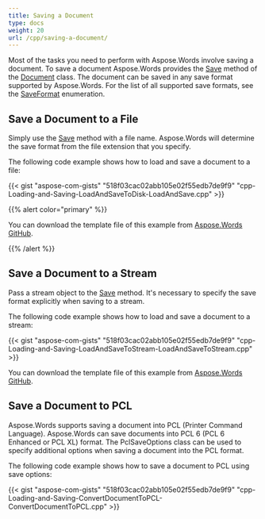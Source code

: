 ```yaml
---
title: Saving a Document
type: docs
weight: 20
url: /cpp/saving-a-document/
---
```


Most of the tasks you need to perform with Aspose.Words involve saving a document. To save a document Aspose.Words provides the [Save](https://apireference.aspose.com/words/cpp/class/aspose.words.document#a4ba337135cd6c8bed74a268ba60218bd) method of the [Document](https://apireference.aspose.com/words/cpp/class/aspose.words.document) class. The document can be saved in any save format supported by Aspose.Words. For the list of all supported save formats, see the [SaveFormat](https://apireference.aspose.com/words/cpp/namespace/aspose.words#a115f4c887d1fbaa2cbe273d422f7e847) enumeration.

## **Save a Document to a File**

Simply use the [Save](https://apireference.aspose.com/words/cpp/class/aspose.words.document#a4ba337135cd6c8bed74a268ba60218bd) method with a file name. Aspose.Words will determine the save format from the file extension that you specify.

The following code example shows how to load and save a document to a file:

{{< gist "aspose-com-gists" "518f03cac02abb105e02f55edb7de9f9" "cpp-Loading-and-Saving-LoadAndSaveToDisk-LoadAndSave.cpp" >}}

{{% alert color="primary" %}} 

You can download the template file of this example from [Aspose.Words GitHub](https://github.com/aspose-words/Aspose.Words-for-C/blob/master/Data/Quick-Start/Document.doc).

{{% /alert %}} 

## **Save a Document to a Stream**

Pass a stream object to the [Save](https://apireference.aspose.com/words/cpp/class/aspose.words.document#a431952672f6d54c46af01da0d5410ab0) method. It's necessary to specify the save format explicitly when saving to a stream.

The following code example shows how to load and save a document to a stream:

{{< gist "aspose-com-gists" "518f03cac02abb105e02f55edb7de9f9" "cpp-Loading-and-Saving-LoadAndSaveToStream-LoadAndSaveToStream.cpp" >}}

You can download the template file of this example from [Aspose.Words GitHub](https://github.com/aspose-words/Aspose.Words-for-C/blob/master/Data/Quick-Start/Document.doc).


## **Save a Document to PCL**

Aspose.Words supports saving a document into PCL (Printer Command Language). Aspose.Words can save documents into PCL 6 (PCL 6 Enhanced or PCL XL) format. The PclSaveOptions class can be used to specify additional options when saving a document into the PCL format.

The following code example shows how to save a document to PCL using save options:

{{< gist "aspose-com-gists" "518f03cac02abb105e02f55edb7de9f9" "cpp-Loading-and-Saving-ConvertDocumentToPCL-ConvertDocumentToPCL.cpp" >}}
